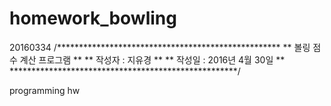 # homework_bowling
20160334
/***************************************************
**    볼링 점수 계산 프로그램    **
**      작성자 : 지유경          **
**      작성일 : 2016년 4월 30일 **
****************************************************/

programming hw
